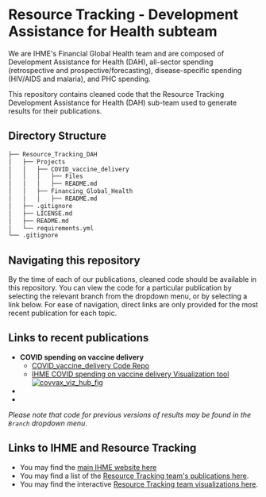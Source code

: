 # Resource Tracking - Development Assistance for Health subteam

We are IHME's Financial Global Health team and are composed of Development Assistance for Health (DAH), all-sector spending (retrospective and prospective/forecasting), disease-specific spending (HIV/AIDS and malaria), and PHC spending.


This repository contains cleaned code that the Resource Tracking Development Assistance for Health (DAH) sub-team used to generate results for their publications.

## Directory Structure
```bash
├── Resource_Tracking_DAH
│   ├── Projects
│   │   ├── COVID_vaccine_delivery
│   │   │   ├── Files
│   │   │   ├── README.md
│   │   ├── Financing_Global_Health
│   │   │   ├── README.md
│   ├── .gitignore
│   ├── LICENSE.md
│   ├── README.md
│   └── requirements.yml
└── .gitignore
```


## Navigating this repository 
By the time of each of our publications, cleaned code should be available in this repository. You can view the code for a particular publication by selecting the relevant branch from the dropdown menu, or by selecting a link below. For ease of navigation, direct links are only provided for the most recent publication for each topic. 

## Links to recent publications 

* __COVID spending on vaccine delivery__
	- [COVID_vaccine_delivery Code Repo](Projects/COVID_vaccine_delivery)
	- [IHME COVID spending on vaccine delivery Visualization tool](https://vizhub.healthdata.org/covid-spending/)
	[![covvax_viz_hub_fig](Projects/COVID_vaccine_delivery/3-Archive/Figures/VizHub_COVID_spending_vaccine_delivery_20221221.gif "full_view")](https://vizhub.healthdata.org/covid-spending/)
*
*

*Please note that code for previous versions of results may be found in the `Branch` dropdown menu*.

## Links to IHME and Resource Tracking
* You may find the [main IHME website here](http://www.healthdata.org/)
* You may find a list of the [Resource Tracking team's publications here](http://www.healthdata.org/health-financing/publications). 
* You may find the interactive [Resource Tracking team visualizations here](https://vizhub.healthdata.org/fgh/).
